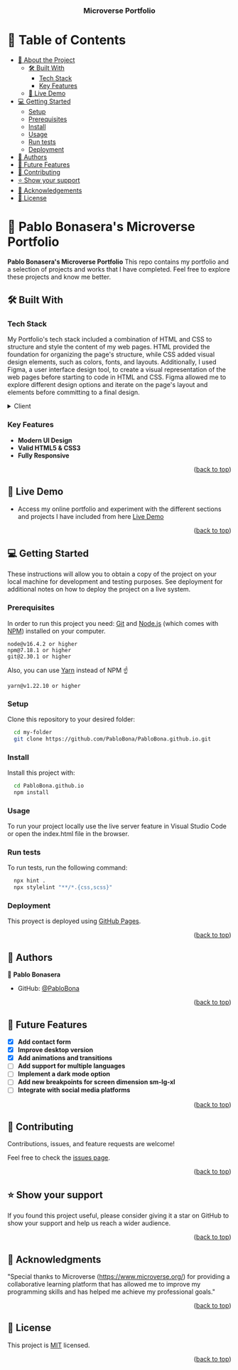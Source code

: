 <a name="readme-top"></a>

<div align="center">
  <h3><b>Microverse Portfolio</b></h3>
</div>

# 📗 Table of Contents

- [📖 About the Project](#about-project)
  - [🛠 Built With](#built-with)
    - [Tech Stack](#tech-stack)
    - [Key Features](#key-features)
  - [🚀 Live Demo](#live-demo)
- [💻 Getting Started](#getting-started)
  - [Setup](#setup)
  - [Prerequisites](#prerequisites)
  - [Install](#install)
  - [Usage](#usage)
  - [Run tests](#run-tests)
  - [Deployment](#deployment)
- [👥 Authors](#authors)
- [🔭 Future Features](#future-features)
- [🤝 Contributing](#contributing)
- [⭐️ Show your support](#support)
- [🙏 Acknowledgements](#acknowledgements)
- [📝 License](#license)


# 📖 Pablo Bonasera's Microverse Portfolio <a name="about-project"></a>

**Pablo Bonasera's Microverse Portfolio** This repo contains my portfolio and a selection of projects and works that I have completed. Feel free to explore these projects and know me better.

## 🛠 Built With <a name="built-with"></a>

### Tech Stack <a name="tech-stack"></a>

My Portfolio's tech stack included a combination of HTML and CSS to structure and style the content of my web pages. HTML provided the foundation for organizing the page's structure, while CSS added visual design elements, such as colors, fonts, and layouts. Additionally, I used Figma, a user interface design tool, to create a visual representation of the web pages before starting to code in HTML and CSS. Figma allowed me to explore different design options and iterate on the page's layout and elements before committing to a final design.

<details>
  <summary>Client</summary>
  <ul>
    <li><a href="https://www.w3schools.com/html/">HTML</a></li>
    <li><a href="https://www.w3schools.com/css/">CSS</a></li>
    <li><a href="https://www.figma.com/file/l7SqJ3ZfkAKih9sFxvWSR4/Microverse-Student-Project-1?type=design&node-id=0-1&t=ZRVAxLHdljOKsnUT-0">Figma Design</a></li>
  </ul>
</details>

### Key Features <a name="key-features"></a>

- **Modern UI Design**
- **Valid HTML5 & CSS3**
- **Fully Responsive**

<p align="right">(<a href="#readme-top">back to top</a>)</p>

## 🚀 Live Demo <a name="live-demo"></a>

- Access my online portfolio and experiment with the different sections and projects I have included from here  <a href="https://pablobona.github.io/index.html">Live Demo</a>

<p align="right">(<a href="#readme-top">back to top</a>)</p>


## 💻 Getting Started <a name="getting-started"></a>

These instructions will allow you to obtain a copy of the project on your local machine for development and testing purposes. See deployment for additional notes on how to deploy the project on a live system.

### Prerequisites

In order to run this project you need: [Git](https://git-scm.com) and [Node.js](https://nodejs.org/en/download/) (which comes with [NPM](http://npmjs.com)) installed on your computer.

```
node@v16.4.2 or higher
npm@7.18.1 or higher
git@2.30.1 or higher
```

Also, you can use [Yarn](https://yarnpkg.com/) instead of NPM ☝️

```
yarn@v1.22.10 or higher
```

### Setup

Clone this repository to your desired folder:


```sh
  cd my-folder
  git clone https://github.com/PabloBona/PabloBona.github.io.git
```

### Install

Install this project with:

```sh
  cd PabloBona.github.io
  npm install
```

### Usage

To run your project locally use the live server feature in Visual Studio Code or open the index.html file in the browser.

### Run tests

To run tests, run the following command:

```sh
  npx hint .
  npx stylelint "**/*.{css,scss}"
```

### Deployment

This proyect is deployed using [GitHub Pages](https://pages.github.com/).


<p align="right">(<a href="#readme-top">back to top</a>)</p>


## 👥 Authors <a name="authors"></a>

👤 **Pablo Bonasera**

- GitHub: [@PabloBona](https://github.com/PabloBona)

<p align="right">(<a href="#readme-top">back to top</a>)</p>

## 🔭 Future Features <a name="future-features"></a>

- [x] **Add contact form**       
- [x] **Improve desktop version**  
- [x] **Add animations and transitions**
- [ ] **Add support for multiple languages**
- [ ] **Implement a dark mode option**
- [ ] **Add new breakpoints for screen dimension sm-lg-xl**
- [ ] **Integrate with social media platforms**

<p align="right">(<a href="#readme-top">back to top</a>)</p>


## 🤝 Contributing <a name="contributing"></a>

Contributions, issues, and feature requests are welcome!

Feel free to check the [issues page](https://github.com/PabloBona/PabloBona.github.io/issues).

<p align="right">(<a href="#readme-top">back to top</a>)</p>


## ⭐️ Show your support <a name="support"></a>

If you found this project useful, please consider giving it a star on GitHub to show your support and help us reach a wider audience.

<p align="right">(<a href="#readme-top">back to top</a>)</p>


## 🙏 Acknowledgments <a name="acknowledgements"></a>

"Special thanks to Microverse (https://www.microverse.org/) for providing a collaborative learning platform that has allowed me to improve my programming skills and has helped me achieve my professional goals."

<p align="right">(<a href="#readme-top">back to top</a>)</p>

## 📝 License <a name="license"></a>

This project is [MIT](./MIT.md) licensed.

<p align="right">(<a href="#readme-top">back to top</a>)</p>
